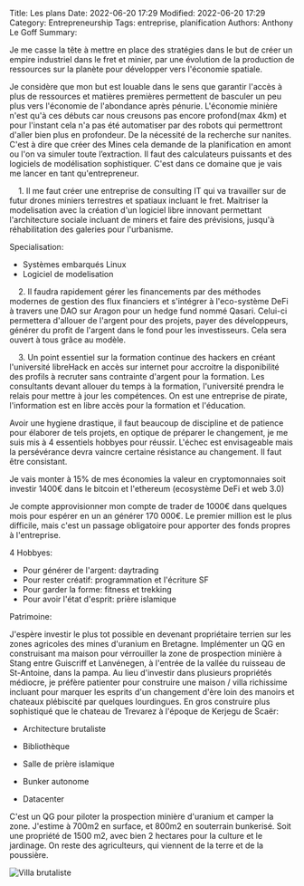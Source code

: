 Title: Les plans
Date: 2022-06-20 17:29
Modified: 2022-06-20 17:29
Category: Entrepreneurship
Tags: entreprise, planification
Authors: Anthony Le Goff
Summary: 


﻿Je me casse la tête à mettre en place des stratégies dans le but de créer un empire industriel dans le fret et minier, par une évolution de la production de ressources sur la planète pour développer vers l'économie spatiale.  

Je considère que mon but est louable dans le sens que garantir l'accès à plus de ressources et matières premières permettent de basculer un peu plus vers l'économie de l'abondance après pénurie. L'économie minière n'est qu'à ces débuts car nous creusons pas encore profond(max 4km) et pour l'instant cela n'a pas été automatiser par des robots qui permettront d'aller bien plus en profondeur. De la nécessité de la recherche sur nanites. C'est à dire que créer des Mines cela demande de la planification en amont ou l'on va simuler toute l’extraction. Il faut des calculateurs puissants et des logiciels de modélisation sophistiquer. C'est dans ce domaine que je vais me lancer en tant qu'entrepreneur. 

    1. Il me faut créer une entreprise de consulting IT qui va travailler sur de futur drones miniers terrestres et spatiaux incluant le fret. Maitriser la modelisation avec la création d'un logiciel libre innovant permettant l'architecture sociale incluant de miners et faire des prévisions, jusqu'à réhabilitation des galeries pour l'urbanisme.  

Specialisation:

*   Systèmes embarqués Linux
*   Logiciel de modelisation

    2. Il faudra rapidement gérer les financements par des méthodes modernes de gestion des flux financiers et s'intégrer à l'eco-système DeFi à travers une DAO sur Aragon pour un hedge fund nommé Qasari. Celui-ci permettera d'allouer de l'argent pour des projets, payer des développeurs, générer du profit de l'argent dans le fond pour les investisseurs. Cela sera ouvert à tous grâce au modèle.

    3. Un point essentiel sur la formation continue des hackers en créant l'université libreHack en accès sur internet pour accroitre la disponibilité des profils à recruter sans contrainte d'argent pour la formation. Les consultants devant allouer du temps à la formation, l'université prendra le relais pour mettre à jour les compétences. On est une entreprise de pirate, l'information est en libre accès pour la formation et l'éducation.

Avoir une hygiene drastique, il faut beaucoup de discipline et de patience pour élaborer de tels projets, en optique de préparer le changement, je me suis mis à 4 essentiels hobbyes pour réussir. L'échec est envisageable mais la persévérance devra vaincre certaine résistance au changement. Il faut être consistant.

Je vais monter à 15% de mes économies la valeur en cryptomonnaies soit investir 1400€ dans le bitcoin et l'ethereum (ecosystème DeFi et web 3.0)

Je compte approvisionner mon compte de trader de 1000€ dans quelques mois pour espérer en un an générer 170 000€. Le premier million est le plus difficile, mais c'est un passage obligatoire pour apporter des fonds propres à l'entreprise.

4 Hobbyes:

*   Pour générer de l'argent: daytrading
*   Pour rester créatif: programmation et l'écriture SF
*   Pour garder la forme: fitness et trekking
*   Pour avoir l'état d'esprit: prière islamique

Patrimoine:

J'espère investir le plus tot possible en devenant propriétaire terrien sur les zones agricoles des mines d'uranium en Bretagne. Implémenter un QG en construisant ma maison pour vérrouiller la zone de prospection minière à Stang entre Guiscriff et Lanvénegen, à l'entrée de la vallée du ruisseau de St-Antoine, dans la pampa. Au lieu d'investir dans plusieurs propriétés médiocre, je préfère patienter pour construire une maison / villa richissime incluant pour marquer les esprits d'un changement d'ère loin des manoirs et chateaux plébiscité par quelques lourdingues. En gros construire plus sophistiqué que le chateau de Trevarez à l'époque de Kerjegu de Scaër:

*   Architecture brutaliste  
    
*   Bibliothèque
*   Salle de prière islamique
*   Bunker autonome
*   Datacenter

C'est un QG pour piloter la prospection minière d'uranium et camper la zone. J'estime à 700m2 en surface, et 800m2 en souterrain bunkerisé. Soit une propriété de 1500 m2, avec bien 2 hectares pour la culture et le jardinage. On reste des agriculteurs, qui viennent de la terre et de la poussière.

![Villa brutaliste](images/brutalist.jg)
